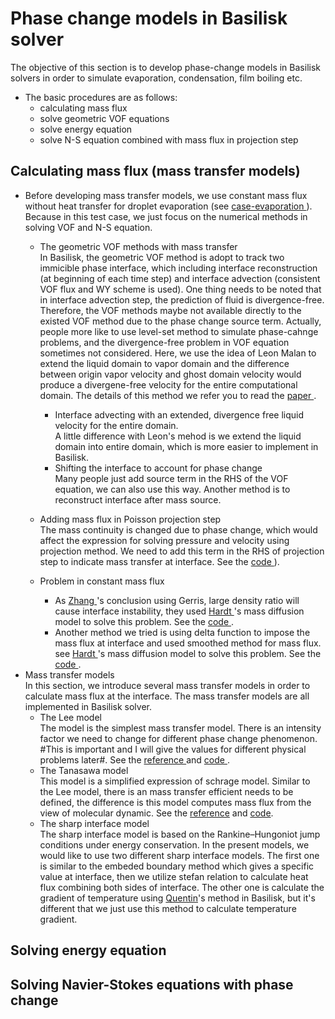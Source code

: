 # Phase change models in Basilisk solver #

The objective of this section is to develop phase-change models in Basilisk solvers in order to simulate evaporation, condensation, film boiling etc.
- The basic procedures are as follows:
    - calculating mass flux
    - solve geometric VOF equations
    - solve energy equation
    - solve N-S equation combined with mass flux in projection step
## Calculating mass flux (mass transfer models)
- Before developing mass transfer models, we use constant mass flux without heat transfer for droplet evaporation (see <a href = "https://github.com/GabrielGLK/thesis-cases/tree/master/phase-change/test_cases/mass_constant" > case-evaporation  </a> ). Because in this test case, we just focus on the numerical methods in solving VOF and N-S equation. 
    - The geometric VOF methods with mass transfer  
        In Basilisk, the geometric VOF method is adopt to track two immicible phase interface, which including interface reconstruction (at beginning of each time step) and interface advection (consistent VOF flux and WY scheme is used). One thing needs to be noted that in interface advection step, the prediction of fluid is divergence-free. Therefore, the VOF methods maybe not available directly to the existed VOF method due to the phase change source term. Actually, people more like to use level-set method to simulate phase-cahnge problems, and the divergence-free problem in VOF equation sometimes not considered. Here, we use the idea of Leon Malan to extend the liquid domain to vapor domain and the difference between origin vapor velocity and ghost domain velocity would produce a divergene-free velocity for the entire computational domain. The details of this method we refer you to read the <a href = "https://github.com/GabrielGLK/thesis-cases/blob/master/reference-papers/phase-change/VOF/extended-VOF/Malan%20%E7%AD%89%E3%80%82%20-%202020%20-%20A%20geometric%20vof%20method%20for%20interface%20resolved%20phas.pdf" > paper  </a>.

        - Interface advecting with an extended, divergence free liquid velocity for the entire domain.  
            A little difference with Leon's mehod is we extend the liquid domain into entire domain, which is more easier to implement in Basilisk. 
        - Shifting the interface to account for phase change  
            Many people just add source term in the RHS of the VOF equation, we can also use this way. Another method is to reconstruct interface after mass source.
    - Adding mass flux in Poisson projection step  
        The mass continuity is changed due to phase change, which would affect the expression for solving pressure and velocity using projection method. We need to add this term in the RHS of projection step to indicate mass transfer at interface. See the <a href = "https://github.com/GabrielGLK/thesis-cases/blob/master/phase-change/test_cases/phase_change_code/poisson-pc.h#L518" > code  </a> ).
    
    - Problem in constant mass flux  
        - As <a href = "https://github.com/GabrielGLK/thesis-cases/blob/master/reference-papers/phase-change/mass-transfer-model/sharp-interface-model/Zhang%20%E5%92%8C%20Ni%20-%202018%20-%20Direct%20numerical%20simulations%20of%20incompressible%20mul.pdf" > Zhang </a>'s conclusion using Gerris, large density ratio will cause interface instability, they used <a href = "https://github.com/GabrielGLK/thesis-cases/blob/master/reference-papers/phase-change/mass-transfer-model/schrage-model/Hardt%20and%20Wondra%20-%202008%20-%20Evaporation%20model%20for%20interfacial%20flows%20based%20on%20a.pdf" > Hardt </a>'s mass diffusion model to solve this problem. See the <a href = "https://github.com/GabrielGLK/thesis-cases/blob/master/phase-change/test_cases/phase_change_code/phase-change.h#L76"> code </a>.  
        - Another method we tried is using delta function to impose the mass flux at interface and used smoothed method for mass flux. see <a href = "https://github.com/GabrielGLK/thesis-cases/blob/master/reference-papers/phase-change/mass-transfer-model/schrage-model/Hardt%20and%20Wondra%20-%202008%20-%20Evaporation%20model%20for%20interfacial%20flows%20based%20on%20a.pdf" > Hardt </a>'s mass diffusion model to solve this problem. See the <a href = "https://github.com/GabrielGLK/thesis-cases/blob/master/phase-change/test_cases/phase_change_code/phase-change.h#L52"> code </a>.
- Mass transfer models  
In this section, we introduce several mass transfer models in order to calculate mass flux at the interface. The mass transfer models are all implemented in Basilisk solver.
    - The Lee model  
        The model is the simplest mass transfer model. There is an intensity factor we need to change for different phase change phenomenon. #This is important and I will give the values for different physical problems later#. See the <a href = "https://github.com/GabrielGLK/thesis-cases/tree/master/reference-papers/phase-change/mass-transfer-model/Lee-model"> reference </a> and <a href = "https://github.com/GabrielGLK/thesis-cases/blob/master/phase-change/test_cases/phase_change_code/phase-change.h#L112"> code </a>.
    - The Tanasawa model  
        This model is a simplified expression of schrage model. Similar to the Lee model, there is an mass transfer efficient needs to be defined, the difference is this model computes mass flux from the view of molecular dynamic. See the [reference](https://github.com/GabrielGLK/thesis-cases/tree/master/reference-papers/phase-change/mass-transfer-model/schrage-model)  and [code](https://github.com/GabrielGLK/thesis-cases/blob/master/phase-change/test_cases/phase_change_code/phase-change.h#L148).
    - The sharp interface model  
        The sharp interface model is based on the Rankine–Hungoniot jump conditions under energy conservation. In the present models, we would like to use two different sharp interface models. The first one is similar to the embeded boundary method which gives a specific value at interface, then we utilize stefan relation to calculate heat flux combining both sides of interface. The other one is calculate the gradient of temperature using [Quentin](http://basilisk.fr/sandbox/qmagdelaine/phase_change/elementary_body.h)'s method in Basilisk, but it's different that we just use this method to calculate temperature gradient.
## Solving energy equation
## Solving Navier-Stokes equations with phase change
        